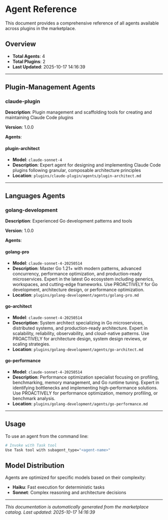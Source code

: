# Agent Reference

This document provides a comprehensive reference of all agents available across plugins in the marketplace.

## Overview

- **Total Agents**: 4
- **Total Plugins**: 2
- **Last Updated**: 2025-10-17 14:16:39

---


## Plugin-Management Agents


### claude-plugin

**Description**: Plugin management and scaffolding tools for creating and maintaining Claude Code plugins

**Version**: 1.0.0


**Agents**:



#### plugin-architect

- **Model**: `claude-sonnet-4`
- **Description**: Expert agent for designing and implementing Claude Code plugins following granular, composable architecture principles
- **Location**: `plugins/claude-plugin/agents/plugin-architect.md`











---



## Languages Agents


### golang-development

**Description**: Experienced Go development patterns and tools

**Version**: 1.0.0


**Agents**:





#### golang-pro

- **Model**: `claude-sonnet-4-20250514`
- **Description**: Master Go 1.21+ with modern patterns, advanced concurrency, performance optimization, and production-ready microservices. Expert in the latest Go ecosystem including generics, workspaces, and cutting-edge frameworks. Use PROACTIVELY for Go development, architecture design, or performance optimization.
- **Location**: `plugins/golang-development/agents/golang-pro.md`




#### go-architect

- **Model**: `claude-sonnet-4-20250514`
- **Description**: System architect specializing in Go microservices, distributed systems, and production-ready architecture. Expert in scalability, reliability, observability, and cloud-native patterns. Use PROACTIVELY for architecture design, system design reviews, or scaling strategies.
- **Location**: `plugins/golang-development/agents/go-architect.md`




#### go-performance

- **Model**: `claude-sonnet-4-20250514`
- **Description**: Performance optimization specialist focusing on profiling, benchmarking, memory management, and Go runtime tuning. Expert in identifying bottlenecks and implementing high-performance solutions. Use PROACTIVELY for performance optimization, memory profiling, or benchmark analysis.
- **Location**: `plugins/golang-development/agents/go-performance.md`





---




## Usage

To use an agent from the command line:

```bash
# Invoke with Task tool
Use Task tool with subagent_type="<agent-name>"
```

## Model Distribution

Agents are optimized for specific models based on their complexity:

- **Haiku**: Fast execution for deterministic tasks
- **Sonnet**: Complex reasoning and architecture decisions

---

*This documentation is automatically generated from the marketplace catalog.*
*Last updated: 2025-10-17 14:16:39*